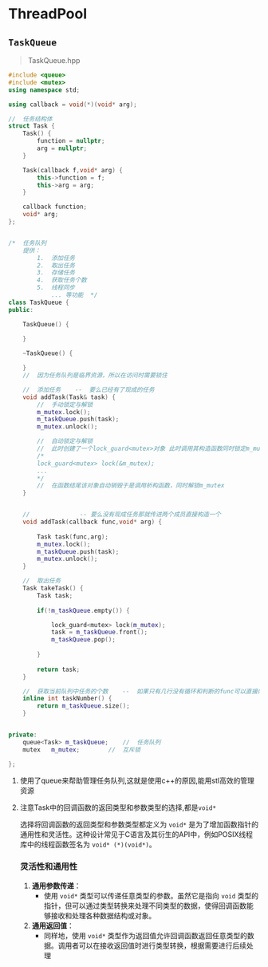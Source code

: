 # ThreadPool

## `TaskQueue`

> TaskQueue.hpp

```cpp
#include <queue>
#include <mutex>
using namespace std;

using callback = void(*)(void* arg);

//  任务结构体
struct Task {
    Task() {
        function = nullptr;
        arg = nullptr;
    }

    Task(callback f,void* arg) {
        this->function = f;
        this->arg = arg;
    }

    callback function;
    void* arg;
};


/*  任务队列
    提供：
        1.  添加任务
        2.  取出任务
        3.  存储任务
        4.  获取任务个数
        5.  线程同步
            ... 等功能  */  
class TaskQueue {
public:

    TaskQueue() {
        
    }

    ~TaskQueue() {

    }
    //  因为任务队列是临界资源，所以在访问时需要锁住

    //  添加任务    --  要么已经有了现成的任务
    void addTask(Task& task) {
        //  手动锁定与解锁
        m_mutex.lock();
        m_taskQueue.push(task);
        m_mutex.unlock();

        //  自动锁定与解锁
        //  此时创建了一个lock_guard<mutex>对象 此时调用其构造函数同时锁定m_mutex
        /*
        lock_guard<mutex> lock(&m_mutex);
        ...
        */
        //  在函数结尾该对象自动销毁于是调用析构函数，同时解锁m_mutex
    }


    //              -- 要么没有现成任务那就传进两个成员直接构造一个
    void addTask(callback func,void* arg) {
        
        Task task(func,arg);
        m_mutex.lock();
        m_taskQueue.push(task);
        m_mutex.unlock();
    }

    //  取出任务
    Task takeTask() {
        Task task;
        
        if(!m_taskQueue.empty()) {

            lock_guard<mutex> lock(m_mutex);
            task = m_taskQueue.front();
            m_taskQueue.pop();
        
        }
        
        return task;
    }

    //  获取当前队列中任务的个数    --  如果只有几行没有循环和判断的func可以直接内联，这样效率高
    inline int taskNumber() {
        return m_taskQueue.size();
    }


private:
    queue<Task> m_taskQueue;    //  任务队列
    mutex   m_mutex;        //  互斥锁

};

```

1. 使用了queue来帮助管理任务队列,这就是使用c++的原因,能用stl高效的管理资源

2. 注意Task中的回调函数的返回类型和参数类型的选择,都是`void*`

   选择将回调函数的返回类型和参数类型都定义为 `void*` 是为了增加函数指针的通用性和灵活性。这种设计常见于C语言及其衍生的API中，例如POSIX线程库中的线程函数签名为 `void* (*)(void*)`。

   ### 灵活性和通用性

   1. **通用参数传递**：
      - 使用 `void*` 类型可以传递任意类型的参数。虽然它是指向 `void` 类型的指针，但可以通过类型转换来处理不同类型的数据，使得回调函数能够接收和处理各种数据结构或对象。
   2. **通用返回值**：
      - 同样地，使用 `void*` 类型作为返回值允许回调函数返回任意类型的数据。调用者可以在接收返回值时进行类型转换，根据需要进行后续处理

